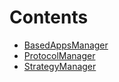 

# Contents
- [BasedAppsManager](BasedAppsManager.sol/contract.BasedAppsManager.md)
- [ProtocolManager](ProtocolManager.sol/contract.ProtocolManager.md)
- [StrategyManager](StrategyManager.sol/contract.StrategyManager.md)
